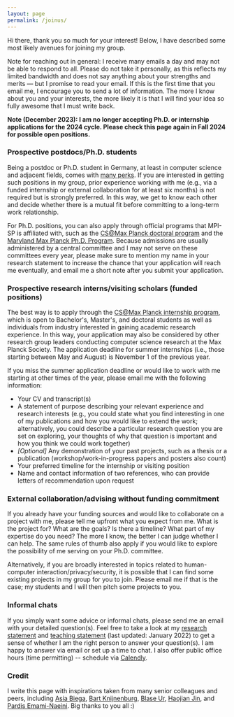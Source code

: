 ```yaml
---
layout: page
permalink: /joinus/
---
```


Hi there, thank you so much for your interest! Below, I have described some most likely avenues for joining my group. <br>

Note for reaching out in general: I receive many emails a day and may not be able to respond to all. Please do not take it personally, as this reflects my limited bandwidth and does not say anything about your strengths and merits — but I promise to read your email. If this is the first time that you email me, I encourage you to send a lot of information. The more I know about you and your interests, the more likely it is that I will find your idea so fully awesome that I must write back.

<b>Note (December 2023): I am no longer accepting Ph.D. or internship applications for the 2024 cycle. Please check this page again in Fall 2024 for possible open positions.</b>

<h3>Prospective postdocs/Ph.D. students</h3>

Being a postdoc or Ph.D. student in Germany, at least in computer science and adjacent fields, comes with <a href="https://andreas-zeller.info/2020/07/01/whats-it-like-to-be-a-phd-student-in-germany.html">many perks</a>. If you are interested in getting such positions in my group, prior experience working with me (e.g., via a funded internship or external collaboration for at least six months) is not required but is strongly preferred. In this way, we get to know each other and decide whether there is a mutual fit before committing to a long-term work relationship.<br>

For Ph.D. positions, you can also apply through official programs that MPI-SP is affiliated with, such as the <a href="https://www.cis.mpg.de/cs-max-planck/">CS@Max Planck doctoral program</a> and the <a href="https://www.cs.umd.edu/maryland-max-planck">Maryland Max Planck Ph.D. Program</a>. Because admissions are usually administered by a central committee and I may not serve on these committees every year, please make sure to mention my name in your research statement to increase the chance that your application will reach me eventually, and email me a short note after you submit your application.

<h3>Prospective research interns/visiting scholars (funded positions)</h3>

The best way is to apply through the <a href="https://www.cis.mpg.de/internships/">CS@Max Planck internship program</a>, which is open to Bachelor's, Master's, and doctoral students as well as individuals from industry interested in gaining academic research experience. In this way, your application may also be considered by other research group leaders conducting computer science research at the Max Planck Society. The application deadline for summer internships (i.e., those starting between May and August) is November 1 of the previous year.<br>

If you miss the summer application deadline or would like to work with me starting at other times of the year, please email me with the following information:

<ul>
<li>Your CV and transcript(s)</li>
<li>A statement of purpose describing your relevant experience and research interests (e.g., you could state what you find interesting in one of my publications and how you would like to extend the work; alternatively, you could describe a particular research question you are set on exploring, your thoughts of why that question is important and how you think we could work together)</li>
<li><i>[Optional]</i> Any demonstration of your past projects, such as a thesis or a publication (workshop/work-in-progress papers and posters also count)</li>
<li>Your preferred timeline for the internship or visiting position</li>
<li>Name and contact information of two references, who can provide letters of recommendation upon request</li>
</ul>

<h3>External collaboration/advising without funding commitment</h3>

If you already have your funding sources and would like to collaborate on a project with me, please tell me upfront what you expect from me. What is the project for? What are the goals? Is there a timeline? What part of my expertise do you need? The more I know, the better I can judge whether I can help. The same rules of thumb also apply if you would like to explore the possibility of me serving on your Ph.D. committee.<br>

Alternatively, if you are broadly interested in topics related to human-computer interaction/privacy/security, it is possible that I can find some existing projects in my group for you to join. Please email me if that is the case; my students and I will then pitch some projects to you.

<h3>Informal chats</h3>

If you simply want some advice or informal chats, please send me an email with your detailed question(s). Feel free to take a look at my <a target="_blank" href="https://yixinzou.github.io/statements/zou-research.pdf">research statement</a> and <a target="_blank" href="https://yixinzou.github.io/statements/zou-teaching.pdf">teaching statement</a> (last updated: January 2022) to get a sense of whether I am the right person to answer your question(s). I am happy to answer via email or set up a time to chat. I also offer public office hours (time permitting) -- schedule via <a href="https://calendly.com/yixinz/virtual-office-hours">Calendly</a>.

<h3>Credit</h3>

I write this page with inspirations taken from many senior colleagues and peers, including <a target="_blank" href="https://asiabiega.github.io">Asia Biega</a>, <a target="_blank" href="https://www.usabart.nl/portfolio/#advising.html">Bart Knijnenburg</a>, <a target="_blank" href="https://super.cs.uchicago.edu/contact.html">Blase Ur</a>, <a target="_blank" href="http://shift-3.com/prospective.html">Haojian Jin</a>, and <a target="_blank" href="https://users.cs.duke.edu/~pardis/mentorship.html">Pardis Emami-Naeini</a>. Big thanks to you all :)